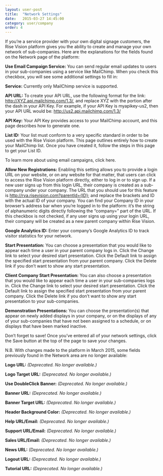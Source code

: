 ```yaml
---
layout: user-post
title:  "Network Settings"
date:   2015-03-27 14:45:00
category: user/company
order: 4
---
```


If you’re a service provider with your own digital signage customers, the Rise Vision platform gives you the ability to create and manage your own network of sub-companies.  Here are the explanations for the fields found on the Network page of the platform:
 
**Use Email Campaign Service:**  You can send regular email updates to users in your sub-companies using a service like MailChimp.  When you check this checkbox, you will see some additional settings to fill in:
 
**Service:**  Currently only MailChimp service is supported.
 
**API URL:**  To create your API URL, use the following format for the link: http://XYZ.api.mailchimp.com/1.3/, and replace XYZ with the portion after the dash in your API Key.  For example, if your API Key is myapikey-us2, then your API URL would be: http://us2.api.mailchimp.com/1.3/
 
**API Key:**  Your API Key provides access to your MailChimp account, and this page describes how to generate one.
 
**List ID:**  Your list must conform to a very specific standard in order to be used with the Rise Vision platform.  This page outlines entirely how to create your MailChimp list.  Once you have created it, follow the steps in this page to get your List ID.
 
To learn more about using email campaigns, click here.
 
**Allow New Registrations:**  Enabling this setting allows you to provide a login URL on your website, or on any website for that matter, that users can click to access the Rise Vision platform directly, either to log in or to sign up.  If a new user signs up from this login URL, their company is created as a sub-company under your company.  The URL that you should use for this feature is http://rva.risevision.com?parentId={ID}; and replace the brackets and ID with the actual ID of your company.  You can find your Company ID in your browser’s address bar when you’re logged in to the platform: it’s the string of alphanumeric digits directly following the “company=” part of the URL.  If this checkbox is not checked, if any user signs up using your login URL, their company will be created as a new parent company within Rise Vision.
 
**Google Analytics ID:**  Enter your company’s Google Analytics ID to track visitor statistics for your network.
 
**Start Presentation:**  You can choose a presentation that you would like to appear each time a user in your parent company logs in.  Click the Change link to select your desired start presentation.  Click the Default link to assign the specified start presentation from your parent company.  Click the Delete link if you don’t want to show any start presentation.
 
**Client Company Start Presentation:**  You can also choose a presentation that you would like to appear each time a user in your sub-companies logs in.  Click the Change link to select your desired start presentation.  Click the Default link to assign the specified start presentation from your parent company.  Click the Delete link if you don’t want to show any start presentation to your sub-companies.
 
**Demonstration Presentations:** You can choose the presentation(s) that appear on newly added displays in your company, or on the displays of any of your sub-companies that have not been assigned to a schedule, or on displays that have been marked inactive.
 
Don’t forget to save!  Once you’ve entered all of your network settings, click the Save button at the top of the page to save your changes.

N.B. With changes made to the platform in March 2015, some fields previously found in the Network area are no longer available:

**Logo URL:**   *(Deprecated. No longer available.)*

 **Logo Target URL:**    *(Deprecated. No longer available.)*
 
 **Use DoubleClick Banner:**   *(Deprecated. No longer available.)*
 
 **Banner URL:**   *(Deprecated. No longer available.)*
 
 **Banner Target URL:**   *(Deprecated. No longer available.)*
 
 **Header Background Color:**   *(Deprecated. No longer available.)*
 
 **Help URL/Email:**   *(Deprecated. No longer available.)*
 
 **Support URL/Email:**   *(Deprecated. No longer available.)*
 
 **Sales URL/Email:**   *(Deprecated. No longer available.)*
 
 **News URL:**   *(Deprecated. No longer available.)*
 
 **Logout URL:**    *(Deprecated. No longer available.)*
 
 **Tutorial URL:**   *(Deprecated. No longer available.)*
 

